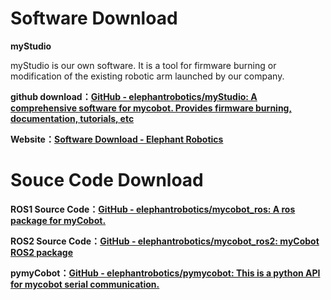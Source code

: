 
# Software Download

**myStudio**

myStudio is our own software. It is a tool for firmware burning or modification of the existing robotic arm launched by our company.

**github download：[GitHub - elephantrobotics/myStudio: A comprehensive software for mycobot. Provides firmware burning, documentation, tutorials, etc](https://github.com/elephantrobotics/myStudio)**

**Website：[Software Download - Elephant Robotics](https://www.elephantrobotics.com/download/)**

# Souce Code Download

**ROS1 Source Code：[GitHub - elephantrobotics/mycobot_ros: A ros package for myCobot.](https://github.com/elephantrobotics/mycobot_ros)**

**ROS2 Source Code：[GitHub - elephantrobotics/mycobot_ros2: myCobot ROS2 package](https://github.com/elephantrobotics/mycobot_ros2)**

**pymyCobot：[GitHub - elephantrobotics/pymycobot: This is a python API for mycobot serial communication.](https://github.com/elephantrobotics/pymycobot)**


